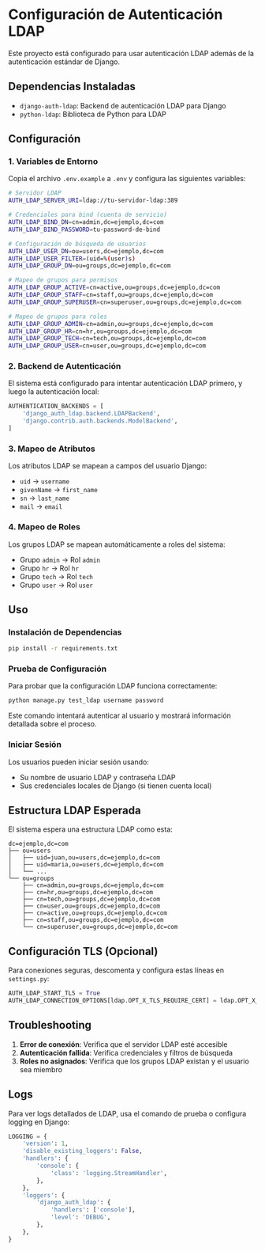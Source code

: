 # Configuración de Autenticación LDAP

Este proyecto está configurado para usar autenticación LDAP además de la autenticación estándar de Django.

## Dependencias Instaladas

- `django-auth-ldap`: Backend de autenticación LDAP para Django
- `python-ldap`: Biblioteca de Python para LDAP

## Configuración

### 1. Variables de Entorno

Copia el archivo `.env.example` a `.env` y configura las siguientes variables:

```bash
# Servidor LDAP
AUTH_LDAP_SERVER_URI=ldap://tu-servidor-ldap:389

# Credenciales para bind (cuenta de servicio)
AUTH_LDAP_BIND_DN=cn=admin,dc=ejemplo,dc=com
AUTH_LDAP_BIND_PASSWORD=tu-password-de-bind

# Configuración de búsqueda de usuarios
AUTH_LDAP_USER_DN=ou=users,dc=ejemplo,dc=com
AUTH_LDAP_USER_FILTER=(uid=%(user)s)
AUTH_LDAP_GROUP_DN=ou=groups,dc=ejemplo,dc=com

# Mapeo de grupos para permisos
AUTH_LDAP_GROUP_ACTIVE=cn=active,ou=groups,dc=ejemplo,dc=com
AUTH_LDAP_GROUP_STAFF=cn=staff,ou=groups,dc=ejemplo,dc=com
AUTH_LDAP_GROUP_SUPERUSER=cn=superuser,ou=groups,dc=ejemplo,dc=com

# Mapeo de grupos para roles
AUTH_LDAP_GROUP_ADMIN=cn=admin,ou=groups,dc=ejemplo,dc=com
AUTH_LDAP_GROUP_HR=cn=hr,ou=groups,dc=ejemplo,dc=com
AUTH_LDAP_GROUP_TECH=cn=tech,ou=groups,dc=ejemplo,dc=com
AUTH_LDAP_GROUP_USER=cn=user,ou=groups,dc=ejemplo,dc=com
```

### 2. Backend de Autenticación

El sistema está configurado para intentar autenticación LDAP primero, y luego la autenticación local:

```python
AUTHENTICATION_BACKENDS = [
    'django_auth_ldap.backend.LDAPBackend',
    'django.contrib.auth.backends.ModelBackend',
]
```

### 3. Mapeo de Atributos

Los atributos LDAP se mapean a campos del usuario Django:

- `uid` → `username`
- `givenName` → `first_name`
- `sn` → `last_name`
- `mail` → `email`

### 4. Mapeo de Roles

Los grupos LDAP se mapean automáticamente a roles del sistema:

- Grupo `admin` → Rol `admin`
- Grupo `hr` → Rol `hr`
- Grupo `tech` → Rol `tech`
- Grupo `user` → Rol `user`

## Uso

### Instalación de Dependencias

```bash
pip install -r requirements.txt
```

### Prueba de Configuración

Para probar que la configuración LDAP funciona correctamente:

```bash
python manage.py test_ldap username password
```

Este comando intentará autenticar al usuario y mostrará información detallada sobre el proceso.

### Iniciar Sesión

Los usuarios pueden iniciar sesión usando:
- Su nombre de usuario LDAP y contraseña LDAP
- Sus credenciales locales de Django (si tienen cuenta local)

## Estructura LDAP Esperada

El sistema espera una estructura LDAP como esta:

```
dc=ejemplo,dc=com
├── ou=users
│   ├── uid=juan,ou=users,dc=ejemplo,dc=com
│   ├── uid=maria,ou=users,dc=ejemplo,dc=com
│   └── ...
└── ou=groups
    ├── cn=admin,ou=groups,dc=ejemplo,dc=com
    ├── cn=hr,ou=groups,dc=ejemplo,dc=com
    ├── cn=tech,ou=groups,dc=ejemplo,dc=com
    ├── cn=user,ou=groups,dc=ejemplo,dc=com
    ├── cn=active,ou=groups,dc=ejemplo,dc=com
    ├── cn=staff,ou=groups,dc=ejemplo,dc=com
    └── cn=superuser,ou=groups,dc=ejemplo,dc=com
```

## Configuración TLS (Opcional)

Para conexiones seguras, descomenta y configura estas líneas en `settings.py`:

```python
AUTH_LDAP_START_TLS = True
AUTH_LDAP_CONNECTION_OPTIONS[ldap.OPT_X_TLS_REQUIRE_CERT] = ldap.OPT_X_TLS_NEVER
```

## Troubleshooting

1. **Error de conexión**: Verifica que el servidor LDAP esté accesible
2. **Autenticación fallida**: Verifica credenciales y filtros de búsqueda
3. **Roles no asignados**: Verifica que los grupos LDAP existan y el usuario sea miembro

## Logs

Para ver logs detallados de LDAP, usa el comando de prueba o configura logging en Django:

```python
LOGGING = {
    'version': 1,
    'disable_existing_loggers': False,
    'handlers': {
        'console': {
            'class': 'logging.StreamHandler',
        },
    },
    'loggers': {
        'django_auth_ldap': {
            'handlers': ['console'],
            'level': 'DEBUG',
        },
    },
}
```
